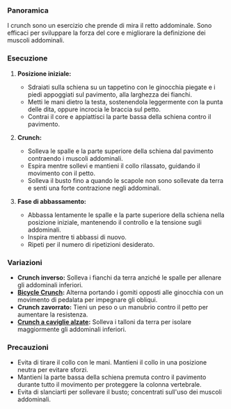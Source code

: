 ### Panoramica
I crunch sono un esercizio che prende di mira il retto addominale. Sono efficaci per sviluppare la forza del core e migliorare la definizione dei muscoli addominali.

### Esecuzione
1. **Posizione iniziale:**
   - Sdraiati sulla schiena su un tappetino con le ginocchia piegate e i piedi appoggiati sul pavimento, alla larghezza dei fianchi.
   - Metti le mani dietro la testa, sostenendola leggermente con la punta delle dita, oppure incrocia le braccia sul petto.
   - Contrai il core e appiattisci la parte bassa della schiena contro il pavimento.

2. **Crunch:**
   - Solleva le spalle e la parte superiore della schiena dal pavimento contraendo i muscoli addominali.
   - Espira mentre sollevi e mantieni il collo rilassato, guidando il movimento con il petto.
   - Solleva il busto fino a quando le scapole non sono sollevate da terra e senti una forte contrazione negli addominali.

3. **Fase di abbassamento:**
   - Abbassa lentamente le spalle e la parte superiore della schiena nella posizione iniziale, mantenendo il controllo e la tensione sugli addominali.
   - Inspira mentre ti abbassi di nuovo.
   - Ripeti per il numero di ripetizioni desiderato.

### Variazioni
- **Crunch inverso:** Solleva i fianchi da terra anziché le spalle per allenare gli addominali inferiori.
- **[Bicycle Crunch](exercise://library/library.abs.exercises.bicycleCrunches):** Alterna portando i gomiti opposti alle ginocchia con un movimento di pedalata per impegnare gli obliqui.
- **Crunch zavorrato:** Tieni un peso o un manubrio contro il petto per aumentare la resistenza.
- **[Crunch a caviglie alzate](exercise://library/library.abs.exercises.heelsUpCrunch):** Solleva i talloni da terra per isolare maggiormente gli addominali inferiori.

### Precauzioni
- Evita di tirare il collo con le mani. Mantieni il collo in una posizione neutra per evitare sforzi.
- Mantieni la parte bassa della schiena premuta contro il pavimento durante tutto il movimento per proteggere la colonna vertebrale.
- Evita di slanciarti per sollevare il busto; concentrati sull'uso dei muscoli addominali.